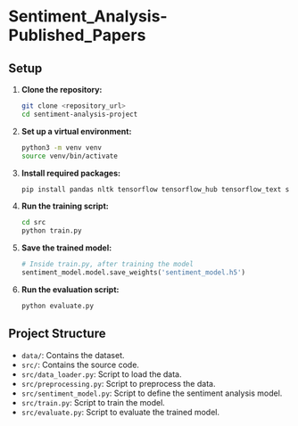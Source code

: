 # Sentiment_Analysis-Published_Papers

## Setup

1. **Clone the repository:**

    ```sh
    git clone <repository_url>
    cd sentiment-analysis-project
    ```

2. **Set up a virtual environment:**

    ```sh
    python3 -m venv venv
    source venv/bin/activate
    ```

3. **Install required packages:**

    ```sh
    pip install pandas nltk tensorflow tensorflow_hub tensorflow_text scikit-learn
    ```

4. **Run the training script:**

    ```sh
    cd src
    python train.py
    ```

5. **Save the trained model:**

    ```python
    # Inside train.py, after training the model
    sentiment_model.model.save_weights('sentiment_model.h5')
    ```

6. **Run the evaluation script:**

    ```sh
    python evaluate.py
    ```

## Project Structure

- `data/`: Contains the dataset.
- `src/`: Contains the source code.
- `src/data_loader.py`: Script to load the data.
- `src/preprocessing.py`: Script to preprocess the data.
- `src/sentiment_model.py`: Script to define the sentiment analysis model.
- `src/train.py`: Script to train the model.
- `src/evaluate.py`: Script to evaluate the trained model.
